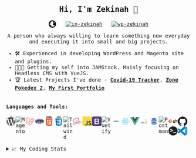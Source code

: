 <samp>
<h2 align="center">Hi, I'm Zekinah 👋</h2>
<p align="center">
<a href="https://www.zekinahlecaros.com/" target="blank"><img align="center" src=https://raw.githubusercontent.com/iconic/open-iconic/master/svg/globe.svg alt="zekinalecaros.com" height="20" width="20" /></a>
&emsp;
<a href="https://ph.linkedin.com/in/zekinah" target="blank"><img align="center" src=https://cdn.jsdelivr.net/npm/simple-icons@3.0.1/icons/linkedin.svg alt="in-zekinah" height="20" width="20" /></a>
  &emsp;
<a href="https://profiles.wordpress.org/zekinah/" target="blank"><img align="center" src=https://cdn.jsdelivr.net/npm/simple-icons@3.0.1/icons/wordpress.svg alt="wp-zekinah" height="20" width="20" /></a>
</p>
<p align="center">
A person who always willing to learn something new everyday and executing it into small and big projects.
</p>

- 🛠 Experienced in developing WordPress and Magento site and plugins.
- 👩🏻‍💻 Getting my self into JAMStack. Mainly focusing on Headless CMS with VueJS.
- 🏆 Latest Projects I've done - **[Covid-19 Tracker](https://github.com/zekinah/pandemiccovid-19)**, **[Zone Pokedex 2](https://github.com/zekinah/zone-pokedex2)**, **[My First Portfolio](https://github.com/zekinah/iamzekinah)** 
<br><br>

#### Languages and Tools:

<img align="left" alt="Wordpress" width="26px" src="https://raw.githubusercontent.com/github/explore/80688e429a7d4ef2fca1e82350fe8e3517d3494d/topics/wordpress/wordpress.png" />
<img align="left" alt="Magento" width="26px" src="https://avatars.githubusercontent.com/u/168457?s=26" />
<img align="left" alt="Laravel" width="26px" src="https://raw.githubusercontent.com/github/explore/56a826d05cf762b2b50ecbe7d492a839b04f3fbf/topics/laravel/laravel.png" />
<img align="left" alt="PHP" width="26px" src="https://raw.githubusercontent.com/github/explore/80688e429a7d4ef2fca1e82350fe8e3517d3494d/topics/php/php.png" />
<img align="left" alt="HTML5" width="26px" src="https://raw.githubusercontent.com/github/explore/80688e429a7d4ef2fca1e82350fe8e3517d3494d/topics/html/html.png" />
<img align="left" alt="CSS3" width="26px" src="https://raw.githubusercontent.com/github/explore/80688e429a7d4ef2fca1e82350fe8e3517d3494d/topics/css/css.png" />
<img align="left" alt="Tailwind" width="26px" src="https://avatars.githubusercontent.com/u/67109815?s=26" />
<img align="left" alt="Sass" width="26px" src="https://raw.githubusercontent.com/github/explore/80688e429a7d4ef2fca1e82350fe8e3517d3494d/topics/sass/sass.png" />
<img align="left" alt="JavaScript" width="26px" src="https://raw.githubusercontent.com/github/explore/80688e429a7d4ef2fca1e82350fe8e3517d3494d/topics/javascript/javascript.png" />
<img align="left" alt="Bootstrap" width="26px" src="https://raw.githubusercontent.com/github/explore/80688e429a7d4ef2fca1e82350fe8e3517d3494d/topics/bootstrap/bootstrap.png" />
<img align="left" alt="Vuetify" width="26px" src="https://avatars.githubusercontent.com/u/22138497?s=26" />
<img align="left" alt="JavaScript" width="26px" src="https://raw.githubusercontent.com/github/explore/80688e429a7d4ef2fca1e82350fe8e3517d3494d/topics/jquery/jquery.png" />
<img align="left" alt="React" width="26px" src="https://raw.githubusercontent.com/github/explore/80688e429a7d4ef2fca1e82350fe8e3517d3494d/topics/react/react.png" />
<img align="left" alt="Vue" width="26px" src="https://raw.githubusercontent.com/github/explore/80688e429a7d4ef2fca1e82350fe8e3517d3494d/topics/vue/vue.png" />
<img align="left" alt="MySQL" width="26px" src="https://raw.githubusercontent.com/github/explore/80688e429a7d4ef2fca1e82350fe8e3517d3494d/topics/mysql/mysql.png" />
<img align="left" alt="SQL" width="26px" src="https://raw.githubusercontent.com/github/explore/80688e429a7d4ef2fca1e82350fe8e3517d3494d/topics/sql/sql.png" />
<img align="left" alt="Postman" width="26px" src="https://avatars.githubusercontent.com/u/10251060?s=26" />
<img align="left" alt="Git" width="26px" src="https://raw.githubusercontent.com/github/explore/80688e429a7d4ef2fca1e82350fe8e3517d3494d/topics/git/git.png" />
<img align="left" alt="GitHub" width="26px" src="https://raw.githubusercontent.com/github/explore/78df643247d429f6cc873026c0622819ad797942/topics/github/github.png" />
<img align="left" alt="Terminal" width="26px" src="https://raw.githubusercontent.com/github/explore/80688e429a7d4ef2fca1e82350fe8e3517d3494d/topics/terminal/terminal.png" />
<img align="left" alt="Visual Studio Code" width="26px" src="https://raw.githubusercontent.com/github/explore/80688e429a7d4ef2fca1e82350fe8e3517d3494d/topics/visual-studio-code/visual-studio-code.png" />


<br><br><br><br>

<details>
    <summary>📈 My Coding Stats</summary>

<!--START_SECTION:waka-->
![Code Time](http://img.shields.io/badge/Code%20Time-3%2C809%20hrs%2015%20mins-blue)

**🐱 My GitHub Data** 

> 📦 191.1 kB Used in GitHub's Storage 
 > 
> 🏆 74 Contributions in the Year 2024
 > 
> 🚫 Not Opted to Hire
 > 
> 📜 30 Public Repositories 
 > 
> 🔑 40 Private Repositories 
 > 
**I'm a Night 🦉** 

```text
🌞 Morning                430 commits         ██░░░░░░░░░░░░░░░░░░░░░░░   07.54 % 
🌆 Daytime                1714 commits        ████████░░░░░░░░░░░░░░░░░   30.04 % 
🌃 Evening                2305 commits        ██████████░░░░░░░░░░░░░░░   40.40 % 
🌙 Night                  1257 commits        ██████░░░░░░░░░░░░░░░░░░░   22.03 % 
```
📅 **I'm Most Productive on Sunday** 

```text
Monday                   673 commits         ███░░░░░░░░░░░░░░░░░░░░░░   11.79 % 
Tuesday                  624 commits         ███░░░░░░░░░░░░░░░░░░░░░░   10.94 % 
Wednesday                708 commits         ███░░░░░░░░░░░░░░░░░░░░░░   12.41 % 
Thursday                 667 commits         ███░░░░░░░░░░░░░░░░░░░░░░   11.69 % 
Friday                   870 commits         ████░░░░░░░░░░░░░░░░░░░░░   15.25 % 
Saturday                 1035 commits        █████░░░░░░░░░░░░░░░░░░░░   18.14 % 
Sunday                   1129 commits        █████░░░░░░░░░░░░░░░░░░░░   19.79 % 
```


📊 **This Week I Spent My Time On** 

```text
💬 Programming Languages: 
PHP                      30 hrs 55 mins      ████████████████████░░░░░   81.84 % 
JavaScript               3 hrs 21 mins       ██░░░░░░░░░░░░░░░░░░░░░░░   08.89 % 
Other                    49 mins             █░░░░░░░░░░░░░░░░░░░░░░░░   02.17 % 
Blade Template           43 mins             ░░░░░░░░░░░░░░░░░░░░░░░░░   01.91 % 
CSS                      36 mins             ░░░░░░░░░░░░░░░░░░░░░░░░░   01.60 % 
```

**I Mostly Code in PHP** 

```text
PHP                      39 repos            ███████████████░░░░░░░░░░   61.90 % 
JavaScript               7 repos             ███░░░░░░░░░░░░░░░░░░░░░░   11.11 % 
CSS                      7 repos             ███░░░░░░░░░░░░░░░░░░░░░░   11.11 % 
HTML                     6 repos             ██░░░░░░░░░░░░░░░░░░░░░░░   09.52 % 
Vue                      4 repos             ██░░░░░░░░░░░░░░░░░░░░░░░   06.35 % 
```




 Last Updated on 17/01/2024 21:12:19 UTC
<!--END_SECTION:waka-->
</details>
</samp>
